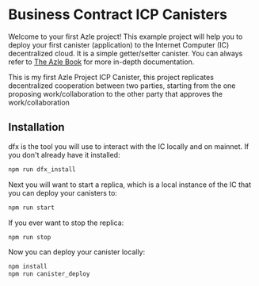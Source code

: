 # Business Contract ICP Canisters

Welcome to your first Azle project! This example project will help you to deploy your first canister (application) to the Internet Computer (IC) decentralized cloud. It is a simple getter/setter canister. You can always refer to [The Azle Book](https://demergent-labs.github.io/azle/) for more in-depth documentation.

This is my first Azle Project ICP Canister, this project replicates decentralized cooperation between two parties, starting from the one proposing work/collaboration to the other party that approves the work/collaboration

## Installation

dfx is the tool you will use to interact with the IC locally and on mainnet. If you don't already have it installed:
```bash
npm run dfx_install
```

Next you will want to start a replica, which is a local instance of the IC that you can deploy your canisters to:
```bash
npm run start
```

If you ever want to stop the replica:
```bash
npm run stop
```

Now you can deploy your canister locally:
```bash
npm install
npm run canister_deploy
```

